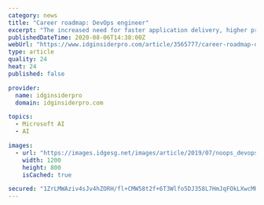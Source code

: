 ```yaml
---
category: news
title: "Career roadmap: DevOps engineer"
excerpt: "The increased need for faster application delivery, higher productivity of businesses, and elimination of unnecessary capital expenditures in IT are expected to accelerate the market and the need for highly qualified DevOps engineers with a range of skill sets."
publishedDateTime: 2020-08-06T14:38:00Z
webUrl: "https://www.idginsiderpro.com/article/3565777/career-roadmap-devops-engineer.html"
type: article
quality: 24
heat: 24
published: false

provider:
  name: idginsiderpro
  domain: idginsiderpro.com

topics:
  - Microsoft AI
  - AI

images:
  - url: "https://images.idgesg.net/images/article/2019/07/noops_devops_automated-developers_ai_code_by-andrey-suslov-100801443-large.jpg"
    width: 1200
    height: 800
    isCached: true

secured: "1ZrLMWAziv4sJv4hZORH/fl+CMW58t2f+6T3Wlfo5DJ358L7HmJqFOkLXwcMRc+OwInCQJXliOJO81zBzta8vsvB1ZqmVFFLSuZFYutfGbndJrCc/FQ1/fpKtdIeVseyoWED5gHsmqU/CmQ+HbgRaZFs93wNqb/DGb/5G7OnPZDF+2XId9SRhKqmrGFUwFnOw3RFbS7jr3ezwz800HnXqRLEr8YJYIhbr8SyrWwXr4XVptqNVpruhA72xtlyMp4M21EhtUBzcsmq86qGQKl7Fo2wtDtETsB+p9v1eCIXP82b5w4MoSNezrrJITpZevEJjWv5OMbUOSlCxCHWcr6abQ==;yfhuM4whGxUnSjly2oFsew=="
---
```


